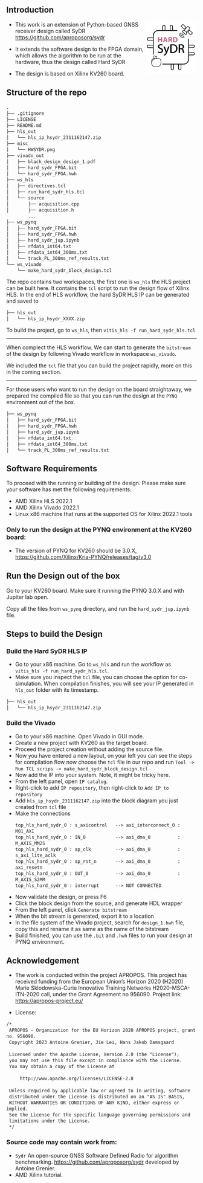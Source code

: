 ## Introduction


<img align="right" src="https://raw.githubusercontent.com/aproposorg/KV260-PYNQ-tutorial/main/image/HWSYDR.png" height="140">

- This work is an extension of Python-based GNSS receiver design called SyDR https://github.com/aproposorg/sydr
- It extends the software design to the FPGA domain, which allows the algorithm to be run at the hardware, thus the design called Hard SyDR

- The design is based on Xilinx KV260 board. 


## Structure of the repo

```
.
├── .gitignore
├── LICENSE
├── README.md
├── hls_out
│   └── hls_ip_hsydr_2311162147.zip
├── misc
│   └── HWSYDR.png
├── vivado_out
│   ├── black_design_design_1.pdf
│   ├── hard_sydr_FPGA.bit
│   └── hard_sydr_FPGA.hwh
├── ws_hls
│   ├── directives.tcl
│   ├── run_hard_sydr_hls.tcl
│   └── source
│       ├── acquisition.cpp
│       ├── acquisition.h
        ...
├── ws_pynq
│   ├── hard_sydr_FPGA.bit
│   ├── hard_sydr_FPGA.hwh
│   ├── hard_sydr_jup.ipynb
│   ├── rfdata_int64.txt
│   ├── rfdata_int64_300ms.txt
│   └── track_PL_300ms_ref_results.txt
└── ws_vivado
    └── make_hard_sydr_block_design.tcl

```
The repo contains two workspaces, the first one is `ws_hls` the HLS project can be built here. It contains the `tcl` script to run the design flow of Xilinx HLS. In the end of HLS workflow, the hard SyDR HLS IP can be generated and saved to 
```
├── hls_out
│   └── hls_ip_hsydr_XXXX.zip
```

To build the project, go to `ws_hls`, then `vitis_hls -f run_hard_sydr_hls.tcl`

---

When complect the HLS workflow. We can start to generate the `bitstream` of the design by following Vivado workflow in workspace `ws_vivado`. 

We included the `tcl` file that you can build the project rapidly, more on this in the coming section. 

---
For those users who want to run the design on the board straightaway, we prepared the compiled file so that you can run the design at the `PYNQ` environment out of the box.
```
├── ws_pynq
│   ├── hard_sydr_FPGA.bit
│   ├── hard_sydr_FPGA.hwh
│   ├── hard_sydr_jup.ipynb
│   ├── rfdata_int64.txt
│   ├── rfdata_int64_300ms.txt
│   └── track_PL_300ms_ref_results.txt
```
 
## Software Requirements 
To proceed with the running or building of the design. Please make sure your software has met the following requirements:

- AMD Xilinx HLS 2022.1
- AMD Xilinx Vivado 2022.1
- Linux x86 machine that runs at the supported OS for Xilinx 2022.1 tools 


### Only to run the design at the PYNQ environment at the KV260 board:

- The version of PYNQ for KV260 should be 3.0.X, https://github.com/Xilinx/Kria-PYNQ/releases/tag/v3.0

## Run the Design out of the box

Go to your KV260 board. Make sure it running the PYNQ 3.0.X and with Jupiter lab open. 

Copy all the files from `ws_pynq` directory, and run the `hard_sydr_jup.ipynb` file. 

## Steps to build the Design

### Build the Hard SyDR HLS IP

- Go to your x86 machine. Go to `ws_hls` and run the workflow as `vitis_hls -f run_hard_sydr_hls.tcl`. 
- Make sure you inspect the `tcl` file, you can choose the option for co-simulation. 
When compilation finishes, you will see your IP generated in `hls_out` folder with its timestamp.

```
├── hls_out
│   └── hls_ip_hsydr_2311162147.zip
```

### Build the Vivado

- Go to your x86 machine. Open Vivado in GUI mode. 
- Create a new project with KV260 as the target board. 
- Proceed the project creation without adding the source file. 
- Now you have entered a new layout, on your left you can see the steps for compilation flow now choose the `tcl` file in our repo and run 
    `Tool -> Run TCL scrips -> make_hard_sydr_block_design.tcl`
- Now add the IP into your system. Note, it might be tricky here. 
- From the left panel, open `IP catalog`.
- Right-click to add `IP repository`, then right-click to `Add IP to repository`
- Add `hls_ip_hsydr_2311162147.zip` into the block diagram you just created from `tcl` file
- Make the connections
    ```
    top_hls_hard_sydr_0 : s_axicontrol   --> axi_interconnect_0 : M01_AXI
    top_hls_hard_sydr_0 : IN_0           --> axi_dma_0          : M_AXIS_MM2S
    top_hls_hard_sydr_0 : ap_clk         --> axi_dma_0          : s_axi_lite_aclk
    top_hls_hard_sydr_0 : ap_rst_n       --> axi_dma_0          : axi_resetn
    top_hls_hard_sydr_0 : OUT_0          --> axi_dma_0          : M_AXIS_S2MM
    top_hls_hard_sydr_0 : interrupt      --> NOT CONNECTED
    ```
- Now validate the design, or press F6
- Click the block design from the source, and generate HDL wrapper
- From the left panel, click `Generate bitstream`
- When the bit stream is generated, export it to a location
- In the file system of the Vivado project, search for `design_1.hwh` file, copy this and rename it as same as the name of the bitstream
- Build finished, you can use the `.bit` and `.hwh` files to run your design at PYNQ environment.  


## Acknowledgement


- The work is conducted within the project APROPOS. This project has received funding from the European Union’s Horizon 2020 (H2020) Marie Sklodowska-Curie Innovative Training Networks H2020-MSCA-ITN-2020 call, under the Grant Agreement no 956090. Project link: https://apropos-project.eu/

- License: 
```
/*
 APROPOS - Organization for the EU Horizon 2020 APROPOS project, grant no. 956090.
 Copyright 2023 Antoine Grenier, Jie Lei, Hans Jakob Damsgaard

 Licensed under the Apache License, Version 2.0 (the "License");
 you may not use this file except in compliance with the License.
 You may obtain a copy of the License at

     http://www.apache.org/licenses/LICENSE-2.0

 Unless required by applicable law or agreed to in writing, software
 distributed under the License is distributed on an "AS IS" BASIS,
 WITHOUT WARRANTIES OR CONDITIONS OF ANY KIND, either express or implied.
 See the License for the specific language governing permissions and
 limitations under the License.
 */
```


### Source code may contain work from:

- ``Sydr`` An open-source GNSS Software Defined Radio for algorithm benchmarking. https://github.com/aproposorg/sydr developed by Antoine Grenier.
- AMD Xilinx tutorial.
